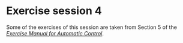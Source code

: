 # Exercise session 4

Some of the exercises of this session are taken from Section 5 of the [*Exercise Manual for Automatic Control*](https://uppsala.instructure.com/courses/102131/files/7991063?module_item_id=1296223).